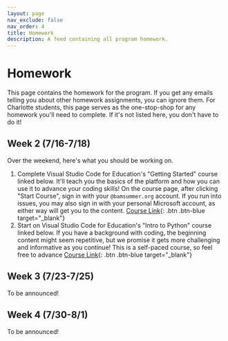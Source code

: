 ```yaml
---
layout: page
nav_exclude: false
nav_order: 4
title: Homework
description: A feed containing all program homework.
---
```


# Homework

This page contains the homework for the program. If you get any emails telling you about other homework assignments, you can ignore them. For Charlotte students, this page serves as the one-stop-shop for any homework you'll need to complete. If it's not listed here, you don't have to do it!

## Week 2 (7/16-7/18)

Over the weekend, here's what you should be working on.

1. Complete Visual Studio Code for Education's "Getting Started" course linked below. It'll teach you the basics of the platform and how you can use it to advance your coding skills! On the course page, after clicking "Start Course", sign in with your `@bamsummer.org` account. If you run into issues, you may also sign in with your personal Microsoft account, as either way will get you to the content.
    [Course Link](https://vscodeedu.com/courses/getting-started){: .btn .btn-blue target="_blank"}
2. Start on Visual Studio Code for Education's "Intro to Python" course linked below. If you have a background with coding, the beginning content might seem repetitive, but we promise it gets more challenging and informative as you continue! This is a self-paced course, so feel free to advance
    [Course Link](https://vscodeedu.com/courses/intro-to-python){: .btn .btn-blue target="_blank"}

## Week 3 (7/23-7/25)

To be announced!

## Week 4 (7/30-8/1)

To be announced!
